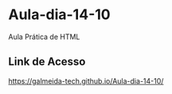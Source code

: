# Aula-dia-14-10
Aula Prática de HTML

## Link de Acesso
https://galmeida-tech.github.io/Aula-dia-14-10/